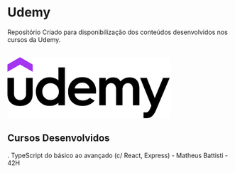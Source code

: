 # Udemy
Repositório Criado para disponibilização dos conteúdos desenvolvidos nos cursos da Udemy.

</br>
<img src="https://github.com/k3n3dfelix/Udemy/blob/main/udemy.png"/>

## Cursos Desenvolvidos
. TypeScript do básico ao avançado (c/ React, Express) - Matheus Battisti - 42H

